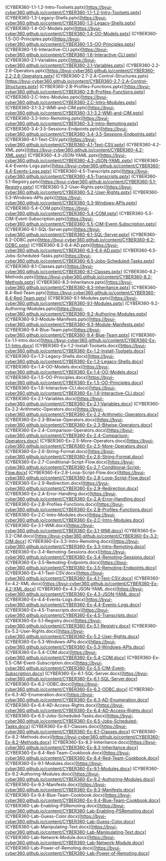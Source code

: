 (CYBER360-1.1-1.2-Intro-Toolsets.pptx)[https://byui-cyber360.github.io/content/CYBER360-1.1-1.2-Intro-Toolsets.pptx]
(CYBER360-1.3-Legacy-Shells.pptx)[https://byui-cyber360.github.io/content/CYBER360-1.3-Legacy-Shells.pptx]
(CYBER360-1.4-OO-Models.pptx)[https://byui-cyber360.github.io/content/CYBER360-1.4-OO-Models.pptx]
(CYBER360-1.5-OO-Principles.pptx)[https://byui-cyber360.github.io/content/CYBER360-1.5-OO-Principles.pptx]
(CYBER360-1.6-Interactive-CLI.pptx)[https://byui-cyber360.github.io/content/CYBER360-1.6-Interactive-CLI.pptx]
(CYBER360-2.1-Variables.pptx)[https://byui-cyber360.github.io/content/CYBER360-2.1-Variables.pptx]
(CYBER360-2.2-2.6-Operators.pptx)[https://byui-cyber360.github.io/content/CYBER360-2.2-2.6-Operators.pptx]
(CYBER360-2.7-2.A-Control-Structures.pptx)[https://byui-cyber360.github.io/content/CYBER360-2.7-2.A-Control-Structures.pptx]
(CYBER360-2.B-Profiles-Functions.pptx)[https://byui-cyber360.github.io/content/CYBER360-2.B-Profiles-Functions.pptx]
(CYBER360-2.C-Intro-Modules.pptx)[https://byui-cyber360.github.io/content/CYBER360-2.C-Intro-Modules.pptx]
(CYBER360-3.1-3.2-WMI-and-CIM.pptx)[https://byui-cyber360.github.io/content/CYBER360-3.1-3.2-WMI-and-CIM.pptx]
(CYBER360-3.3-Intro-Remoting.pptx)[https://byui-cyber360.github.io/content/CYBER360-3.3-Intro-Remoting.pptx]
(CYBER360-3.4-3.5-Sessions-Endpoints.pptx)[https://byui-cyber360.github.io/content/CYBER360-3.4-3.5-Sessions-Endpoints.pptx]
(CYBER360-4.1-Text-CSV.pptx)[https://byui-cyber360.github.io/content/CYBER360-4.1-Text-CSV.pptx]
(CYBER360-4.2-XML.pptx)[https://byui-cyber360.github.io/content/CYBER360-4.2-XML.pptx]
(CYBER360-4.3-JSON-YAML.pptx)[https://byui-cyber360.github.io/content/CYBER360-4.3-JSON-YAML.pptx]
(CYBER360-4.4-Events-Logs.pptx)[https://byui-cyber360.github.io/content/CYBER360-4.4-Events-Logs.pptx]
(CYBER360-4.5-Transcripts.pptx)[https://byui-cyber360.github.io/content/CYBER360-4.5-Transcripts.pptx]
(CYBER360-5.1-Registry.pptx)[https://byui-cyber360.github.io/content/CYBER360-5.1-Registry.pptx]
(CYBER360-5.2-User-Rights.pptx)[https://byui-cyber360.github.io/content/CYBER360-5.2-User-Rights.pptx]
(CYBER360-5.3-Windows-APIs.pptx)[https://byui-cyber360.github.io/content/CYBER360-5.3-Windows-APIs.pptx]
(CYBER360-5.4-COM.pptx)[https://byui-cyber360.github.io/content/CYBER360-5.4-COM.pptx]
(CYBER360-5.5-CIM-Event-Subscription.pptx)[https://byui-cyber360.github.io/content/CYBER360-5.5-CIM-Event-Subscription.pptx]
(CYBER360-6.1-SQL-Server.pptx)[https://byui-cyber360.github.io/content/CYBER360-6.1-SQL-Server.pptx]
(CYBER360-6.2-ODBC.pptx)[https://byui-cyber360.github.io/content/CYBER360-6.2-ODBC.pptx]
(CYBER360-6.3-6.4-AD.pptx)[https://byui-cyber360.github.io/content/CYBER360-6.3-6.4-AD.pptx]
(CYBER360-6.5-Jobs-Scheduled-Tasks.pptx)[https://byui-cyber360.github.io/content/CYBER360-6.5-Jobs-Scheduled-Tasks.pptx]
(CYBER360-8.1-Classes.pptx)[https://byui-cyber360.github.io/content/CYBER360-8.1-Classes.pptx]
(CYBER360-8.2-Methods.pptx)[https://byui-cyber360.github.io/content/CYBER360-8.2-Methods.pptx]
(CYBER360-8.3-Inheritance.pptx)[https://byui-cyber360.github.io/content/CYBER360-8.3-Inheritance.pptx]
(CYBER360-8.4-Red-Team.pptx)[https://byui-cyber360.github.io/content/CYBER360-8.4-Red-Team.pptx]
(CYBER360-9.1-Modules.pptx)[https://byui-cyber360.github.io/content/CYBER360-9.1-Modules.pptx]
(CYBER360-9.2-Authoring-Modules.pptx)[https://byui-cyber360.github.io/content/CYBER360-9.2-Authoring-Modules.pptx]
(CYBER360-9.3-Module-Manifests.pptx)[https://byui-cyber360.github.io/content/CYBER360-9.3-Module-Manifests.pptx]
(CYBER360-9.4-Blue-Team.pptx)[https://byui-cyber360.github.io/content/CYBER360-9.4-Blue-Team.pptx]
(CYBER360-Ex-1.1-Intro.docx)[https://byui-cyber360.github.io/content/CYBER360-Ex-1.1-Intro.docx]
(CYBER360-Ex-1.2-Install-Toolsets.docx)[https://byui-cyber360.github.io/content/CYBER360-Ex-1.2-Install-Toolsets.docx]
(CYBER360-Ex-1.3-Legacy-Shells.docx)[https://byui-cyber360.github.io/content/CYBER360-Ex-1.3-Legacy-Shells.docx]
(CYBER360-Ex-1.4-OO-Models.docx)[https://byui-cyber360.github.io/content/CYBER360-Ex-1.4-OO-Models.docx]
(CYBER360-Ex-1.5-OO-Principles.docx)[https://byui-cyber360.github.io/content/CYBER360-Ex-1.5-OO-Principles.docx]
(CYBER360-Ex-1.6-Interactive-CLI.docx)[https://byui-cyber360.github.io/content/CYBER360-Ex-1.6-Interactive-CLI.docx]
(CYBER360-Ex-2.1-Variables.docx)[https://byui-cyber360.github.io/content/CYBER360-Ex-2.1-Variables.docx]
(CYBER360-Ex-2.2-Arithmetic-Operators.docx)[https://byui-cyber360.github.io/content/CYBER360-Ex-2.2-Arithmetic-Operators.docx]
(CYBER360-Ex-2.3-Bitwise-Operators.docx)[https://byui-cyber360.github.io/content/CYBER360-Ex-2.3-Bitwise-Operators.docx]
(CYBER360-Ex-2.4-Comparison-Operators.docx)[https://byui-cyber360.github.io/content/CYBER360-Ex-2.4-Comparison-Operators.docx]
(CYBER360-Ex-2.5-More-Operators.docx)[https://byui-cyber360.github.io/content/CYBER360-Ex-2.5-More-Operators.docx]
(CYBER360-Ex-2.6-String-Format.docx)[https://byui-cyber360.github.io/content/CYBER360-Ex-2.6-String-Format.docx]
(CYBER360-Ex-2.7-Conditional-Script-Flow.docx)[https://byui-cyber360.github.io/content/CYBER360-Ex-2.7-Conditional-Script-Flow.docx]
(CYBER360-Ex-2.8-Loop-Script-Flow.docx)[https://byui-cyber360.github.io/content/CYBER360-Ex-2.8-Loop-Script-Flow.docx]
(CYBER360-Ex-2.9-Redirection.docx)[https://byui-cyber360.github.io/content/CYBER360-Ex-2.9-Redirection.docx]
(CYBER360-Ex-2.A-Error-Handling.docx)[https://byui-cyber360.github.io/content/CYBER360-Ex-2.A-Error-Handling.docx]
(CYBER360-Ex-2.B-Profiles-Functions.docx)[https://byui-cyber360.github.io/content/CYBER360-Ex-2.B-Profiles-Functions.docx]
(CYBER360-Ex-2.C-Intro-Modules.docx)[https://byui-cyber360.github.io/content/CYBER360-Ex-2.C-Intro-Modules.docx]
(CYBER360-Ex-3.1-WMI.docx)[https://byui-cyber360.github.io/content/CYBER360-Ex-3.1-WMI.docx]
(CYBER360-Ex-3.2-CIM.docx)[https://byui-cyber360.github.io/content/CYBER360-Ex-3.2-CIM.docx]
(CYBER360-Ex-3.3-Intro-Remoting.docx)[https://byui-cyber360.github.io/content/CYBER360-Ex-3.3-Intro-Remoting.docx]
(CYBER360-Ex-3.4-Remoting-Sessions.docx)[https://byui-cyber360.github.io/content/CYBER360-Ex-3.4-Remoting-Sessions.docx]
(CYBER360-Ex-3.5-Remoting-Endpoints.docx)[https://byui-cyber360.github.io/content/CYBER360-Ex-3.5-Remoting-Endpoints.docx]
(CYBER360-Ex-4.1-Text-CSV.docx)[https://byui-cyber360.github.io/content/CYBER360-Ex-4.1-Text-CSV.docx]
(CYBER360-Ex-4.2-XML.docx)[https://byui-cyber360.github.io/content/CYBER360-Ex-4.2-XML.docx]
(CYBER360-Ex-4.3-JSON-YAML.docx)[https://byui-cyber360.github.io/content/CYBER360-Ex-4.3-JSON-YAML.docx]
(CYBER360-Ex-4.4-Events-Logs.docx)[https://byui-cyber360.github.io/content/CYBER360-Ex-4.4-Events-Logs.docx]
(CYBER360-Ex-4.5-Transcripts.docx)[https://byui-cyber360.github.io/content/CYBER360-Ex-4.5-Transcripts.docx]
(CYBER360-Ex-5.1-Registry.docx)[https://byui-cyber360.github.io/content/CYBER360-Ex-5.1-Registry.docx]
(CYBER360-Ex-5.2-User-Rights.docx)[https://byui-cyber360.github.io/content/CYBER360-Ex-5.2-User-Rights.docx]
(CYBER360-Ex-5.3-Windows-APIs.docx)[https://byui-cyber360.github.io/content/CYBER360-Ex-5.3-Windows-APIs.docx]
(CYBER360-Ex-5.4-COM.docx)[https://byui-cyber360.github.io/content/CYBER360-Ex-5.4-COM.docx]
(CYBER360-Ex-5.5-CIM-Event-Subscription.docx)[https://byui-cyber360.github.io/content/CYBER360-Ex-5.5-CIM-Event-Subscription.docx]
(CYBER360-Ex-6.1-SQL-Server.docx)[https://byui-cyber360.github.io/content/CYBER360-Ex-6.1-SQL-Server.docx]
(CYBER360-Ex-6.2-ODBC.docx)[https://byui-cyber360.github.io/content/CYBER360-Ex-6.2-ODBC.docx]
(CYBER360-Ex-6.3-AD-Enumeration.docx)[https://byui-cyber360.github.io/content/CYBER360-Ex-6.3-AD-Enumeration.docx]
(CYBER360-Ex-6.4-AD-Access-Rights.docx)[https://byui-cyber360.github.io/content/CYBER360-Ex-6.4-AD-Access-Rights.docx]
(CYBER360-Ex-6.5-Jobs-Scheduled-Tasks.docx)[https://byui-cyber360.github.io/content/CYBER360-Ex-6.5-Jobs-Scheduled-Tasks.docx]
(CYBER360-Ex-8.1-Classes.docx)[https://byui-cyber360.github.io/content/CYBER360-Ex-8.1-Classes.docx]
(CYBER360-Ex-8.2-Methods.docx)[https://byui-cyber360.github.io/content/CYBER360-Ex-8.2-Methods.docx]
(CYBER360-Ex-8.3-Inheritance.docx)[https://byui-cyber360.github.io/content/CYBER360-Ex-8.3-Inheritance.docx]
(CYBER360-Ex-8.4-Red-Team-Cookbook.docx)[https://byui-cyber360.github.io/content/CYBER360-Ex-8.4-Red-Team-Cookbook.docx]
(CYBER360-Ex-9.1-Modules.docx)[https://byui-cyber360.github.io/content/CYBER360-Ex-9.1-Modules.docx]
(CYBER360-Ex-9.2-Authoring-Modules.docx)[https://byui-cyber360.github.io/content/CYBER360-Ex-9.2-Authoring-Modules.docx]
(CYBER360-Ex-9.3-Manifests.docx)[https://byui-cyber360.github.io/content/CYBER360-Ex-9.3-Manifests.docx]
(CYBER360-Ex-9.4-Blue-Team-Cookbook.docx)[https://byui-cyber360.github.io/content/CYBER360-Ex-9.4-Blue-Team-Cookbook.docx]
(CYBER360-Lab-Enabling-PSRemoting.docx)[https://byui-cyber360.github.io/content/CYBER360-Lab-Enabling-PSRemoting.docx]
(CYBER360-Lab-Guess-Color.docx)[https://byui-cyber360.github.io/content/CYBER360-Lab-Guess-Color.docx]
(CYBER360-Lab-Manipulating-Text.docx)[https://byui-cyber360.github.io/content/CYBER360-Lab-Manipulating-Text.docx]
(CYBER360-Lab-Network-Module.docx)[https://byui-cyber360.github.io/content/CYBER360-Lab-Network-Module.docx]
(CYBER360-Lab-Power-of-Remoting.docx)[https://byui-cyber360.github.io/content/CYBER360-Lab-Power-of-Remoting.docx]
